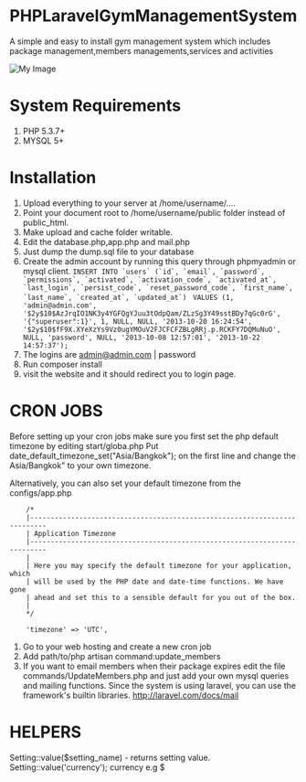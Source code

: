 PHPLaravelGymManagementSystem
=============================

A simple and easy to install gym management system which includes package management,members managements,services and activities

![My Image](https://raw.github.com/johndavedecano/PHPLaravelGymManagementSystem/master/screenshot.jpg)

System Requirements
=============================
1. PHP 5.3.7+
2. MYSQL 5+

Installation
=============================
1. Upload everything to your server at /home/username/....
2. Point your document root to /home/username/public folder instead of public_html. 
2. Make upload and cache folder writable.
3. Edit the database.php,app.php and mail.php
3. Just dump the dump.sql file to your database
4. Create the admin account by running this query through phpmyadmin or mysql client.
```INSERT INTO `users` (`id`, `email`, `password`, `permissions`, `activated`, `activation_code`, `activated_at`, `last_login`, `persist_code`, `reset_password_code`, `first_name`, `last_name`, `created_at`, `updated_at`) ```
```VALUES (1, 'admin@admin.com', '$2y$10$AzJrqIO1NK3y4YGFQgYJuu3tOdpQam/ZLzSg3Y49sstBDy7qGc0rG', '{"superuser":1}', 1, NULL, NULL, '2013-10-20 16:24:54', '$2y$10$fF9X.XYeXzYs9Vz0ugYMOuV2FJCFCFZBLgRRj.p.RCKFY7DQMuNuO', NULL, 'password', NULL, '2013-10-08 12:57:01', '2013-10-22 14:57:37');```
5. The logins are admin@admin.com | password 
6. Run composer install
7. visit the website and it should redirect you to login page.


CRON JOBS
=============================
Before setting up your cron jobs make sure you first set the php default timezone by editing start/globa.php 
Put date_default_timezone_set("Asia/Bangkok"); on the first line and change the Asia/Bangkok" to your own timezone.

Alternatively, you can also set your default timezone from the configs/app.php

```
	/*
	|--------------------------------------------------------------------------
	| Application Timezone
	|--------------------------------------------------------------------------
	|
	| Here you may specify the default timezone for your application, which
	| will be used by the PHP date and date-time functions. We have gone
	| ahead and set this to a sensible default for you out of the box.
	|
	*/

	'timezone' => 'UTC',
```

1. Go to your web hosting and create a new cron job
2. Add path/to/php artisan command:update_members
3. If you want to email members when their package expires edit the file commands/UpdateMembers.php and just add
your own mysql queries and mailing functions. Since the system is using laravel, you can use the framework's builtin
libraries. http://laravel.com/docs/mail

HELPERS
=============================
Setting::value($setting_name) - returns setting value.
Setting::value('currency'); currency e.g $
